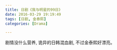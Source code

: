 ```yaml
---
title: 日剧《我与明星的99日》
date: 2016-03-29 19:19:49
tags: [日剧, 金泰熙]
categories: [Drama]

---
```


剧情没什么营养, 诡异的日韩混血剧, 不过金泰熙好漂亮。
